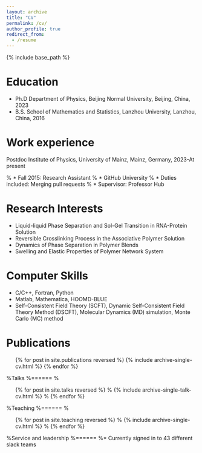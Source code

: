 ```yaml
---
layout: archive
title: "CV"
permalink: /cv/
author_profile: true
redirect_from:
  - /resume
---
```


{% include base_path %}

Education
======
* Ph.D Department of Physics, Beijing Normal University, Beijing, China, 2023
* B.S. School of Mathematics and Statistics, Lanzhou University, Lanzhou, China, 2016

Work experience
======
Postdoc Institute of Physics, University of Mainz, Mainz, Germany, 2023-At present

% * Fall 2015: Research Assistant
%  * GitHub University
%  * Duties included: Merging pull requests
%  * Supervisor: Professor Hub

Research Interests
======
* Liquid-liquid Phase Separation and Sol-Gel Transition in RNA-Protein Solution
* Reversible Crosslinking Process in the Associative Polymer Solution
* Dynamics of Phase Separation in Polymer Blends
* Swelling and Elastic Properties of Polymer Network System

Computer Skills
======
* C/C++, Fortran, Python
* Matlab, Mathematica, HOOMD-BLUE
* Self-Consistent Field Theory (SCFT), Dynamic Self-Consistent Field Theory Method (DSCFT), Molecular Dynamics (MD) simulation, Monte Carlo (MC) method

Publications
======
  <ul>{% for post in site.publications reversed %}
    {% include archive-single-cv.html %}
  {% endfor %}</ul>
  
%Talks
%======
%  <ul>{% for post in site.talks reversed %}
%    {% include archive-single-talk-cv.html  %}
%  {% endfor %}</ul>
  
%Teaching
%======
%  <ul>{% for post in site.teaching reversed %}
%    {% include archive-single-cv.html %}
%  {% endfor %}</ul>
  
%Service and leadership
%======
%* Currently signed in to 43 different slack teams
